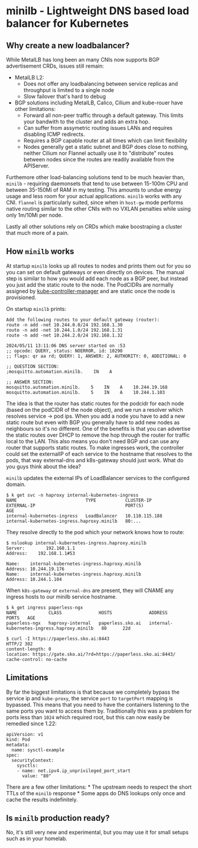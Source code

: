 # minilb - Lightweight DNS based load balancer for Kubernetes

## Why create a new loadbalancer?

While MetalLB has long been an many CNIs now supports BGP advertisement CRDs, issues still remain:

* MetalLB L2:
    * Does not offer any loadbalancing between service replicas and throughput is limited to a single node
    * Slow failover that's hard to debug
* BGP solutions including MetalLB, Calico, Cilium and kube-rouer have other limitations:
    * Forward all non-peer traffic through a default gateway. This limits your bandwith to the cluster and adds an extra hop.
    * Can suffer from assymetric routing issues LANs and requires disabling ICMP redirects.
    * Requires a BGP capable router at all times which can limit flexibility
    * Nodes generally get a static subnet and BGP does close to nothing, neither Cilium nor Flannel actually use it to "distribute" routes between nodes since the routes are readily available from the APIServer.

Furthemore other load-balancing solutions tend to be much heavier than, `minilb` - requiring daemonsets that tend to use between 15-100m CPU and between 35-150Mi of RAM in my testing. This amounts to undue energy usage and less room for your actual applications. `minilb` works with any CNI. `flannel` is particularly suited, since when in `host-gw` mode performs native routing similar to the other CNIs with no VXLAN penalties while using only 1m/10Mi per node.

Lastly all other solutions rely on CRDs which make boostraping a cluster that much more of a pain.

## How `minilb` works

At startup `minilb` looks up all routes to nodes and prints them out for you so you can set on default gateways
or even directly on devices. The manual step is similar to how you would add each node as a BGP peer, but instead you just add the static route to the node. The PodCIDRs are normally assigned by [kube-controller-manager](https://kubernetes.io/docs/reference/command-line-tools-reference/kube-controller-manager/) and are static once the node is provisioned.

On startup `minilb` prints:
```
Add the following routes to your default gateway (router):
route -n add -net 10.244.0.0/24 192.168.1.30
route -n add -net 10.244.1.0/24 192.168.1.31
route -n add -net 10.244.2.0/24 192.168.1.32

2024/05/11 13:11:06 DNS server started on :53
;; opcode: QUERY, status: NOERROR, id: 10290
;; flags: qr aa rd; QUERY: 1, ANSWER: 2, AUTHORITY: 0, ADDITIONAL: 0

;; QUESTION SECTION:
;mosquitto.automation.minilb.    IN    A

;; ANSWER SECTION:
mosquitto.automation.minilb.    5    IN    A    10.244.19.168
mosquitto.automation.minilb.    5    IN    A    10.244.1.103
```


 The idea is that the router has static routes for the podcidr for each node (based on the podCIDR of the node object), and we run a resolver which resolves service -> pod ips. When you add a node you have to add a new static route but even with BGP you generally have to add new nodes as neighbours so it's no different. One of the benefits is that you can advertise the static routes over DHCP to remove the hop through the router for traffic local to the LAN. This also means you don't need BGP and can use any router that supports static routes. To make ingresses work, the controller could set the externalIP of each service to the hostname that resolves to the pods, that way external-dns and k8s-gateway should just work. What do you guys think about the idea?


`minilb` updates the external IPs of LoadBalancer services to the configured domain.
```
$ k get svc -n haproxy internal-kubernetes-ingress
NAME                          TYPE           CLUSTER-IP       EXTERNAL-IP                                  PORT(S)                                                                               AGE
internal-kubernetes-ingress   LoadBalancer   10.110.115.188   internal-kubernetes-ingress.haproxy.minilb   80:...
```

They resolve directly to the pod which your network knows how to route:
```
$ nslookup internal-kubernetes-ingress.haproxy.minilb
Server:        192.168.1.1
Address:    192.168.1.1#53

Name:    internal-kubernetes-ingress.haproxy.minilb
Address: 10.244.19.176
Name:    internal-kubernetes-ingress.haproxy.minilb
Address: 10.244.1.104
```

When `k8s-gateway` or `external-dns` are present, they will CNAME any ingress hosts to our minilb service hostname.

```
$ k get ingress paperless-ngx
NAME            CLASS              HOSTS              ADDRESS                                      PORTS   AGE
paperless-ngx   haproxy-internal   paperless.sko.ai   internal-kubernetes-ingress.haproxy.minilb   80      22d

$ curl -I https://paperless.sko.ai:8443
HTTP/2 302
content-length: 0
location: https://gate.sko.ai/?rd=https://paperless.sko.ai:8443/
cache-control: no-cache
```

## Limitations

By far the biggest limitations is that because we completely bypass the service ip and  `kube-proxy`, the service `port` to `targetPort` mapping is bypassed. This means that you need to have the containers listening to the same ports you want to access them by. Traditionally this was a problem for ports less than `1024` which required root, but this can now easily be remedied since 1.22:

```
apiVersion: v1
kind: Pod
metadata:
  name: sysctl-example
spec:
  securityContext:
    sysctls:
    - name: net.ipv4.ip_unprivileged_port_start
      value: "80"
```


There are a few other limitations:
    * The upstream needs to respect the short TTLs of the `minilb` response
    * Some apps do DNS lookups only once and cache the results indefinitely.

## Is `minilb` production ready?

No, it's still very new and experimental,  but you may use it for small setups such as in your homelab.
